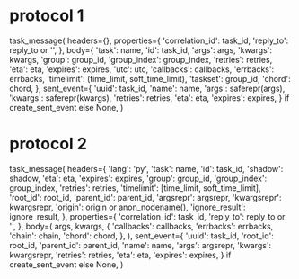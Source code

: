 # protocol 1
task_message(
            headers={},
            properties={
                'correlation_id': task_id,
                'reply_to': reply_to or '',
            },
            body={
                'task': name,
                'id': task_id,
                'args': args,
                'kwargs': kwargs,
                'group': group_id,
                'group_index': group_index,
                'retries': retries,
                'eta': eta,
                'expires': expires,
                'utc': utc,
                'callbacks': callbacks,
                'errbacks': errbacks,
                'timelimit': (time_limit, soft_time_limit),
                'taskset': group_id,
                'chord': chord,
            },
            sent_event={
                'uuid': task_id,
                'name': name,
                'args': saferepr(args),
                'kwargs': saferepr(kwargs),
                'retries': retries,
                'eta': eta,
                'expires': expires,
            } if create_sent_event else None,
        )
 
 # protocol 2
 task_message(
            headers={
                'lang': 'py',
                'task': name,
                'id': task_id,
                'shadow': shadow,
                'eta': eta,
                'expires': expires,
                'group': group_id,
                'group_index': group_index,
                'retries': retries,
                'timelimit': [time_limit, soft_time_limit],
                'root_id': root_id,
                'parent_id': parent_id,
                'argsrepr': argsrepr,
                'kwargsrepr': kwargsrepr,
                'origin': origin or anon_nodename(),
                'ignore_result': ignore_result,
            },
            properties={
                'correlation_id': task_id,
                'reply_to': reply_to or '',
            },
            body=(
                args, kwargs, {
                    'callbacks': callbacks,
                    'errbacks': errbacks,
                    'chain': chain,
                    'chord': chord,
                },
            ),
            sent_event={
                'uuid': task_id,
                'root_id': root_id,
                'parent_id': parent_id,
                'name': name,
                'args': argsrepr,
                'kwargs': kwargsrepr,
                'retries': retries,
                'eta': eta,
                'expires': expires,
            } if create_sent_event else None,
        )
